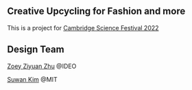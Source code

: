 ## Creative Upcycling for Fashion and more


This is a project for [Cambridge Science Festival 2022](https://cambridgesciencefestival.org/)

## Design Team 

[Zoey Ziyuan Zhu](https://iam-zy.com/) @IDEO 

[Suwan Kim](https://vimeo.com/396362318) @MIT 

